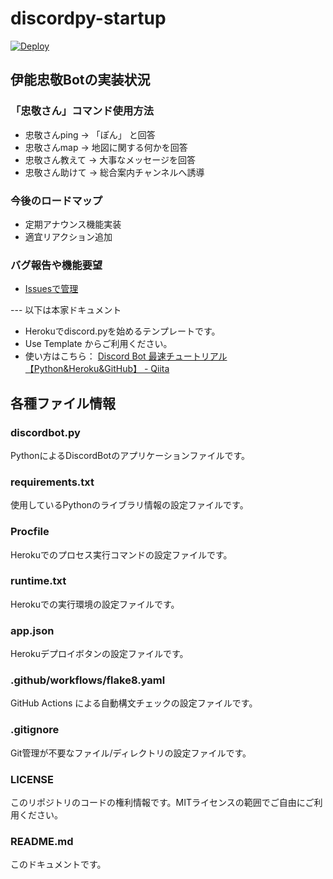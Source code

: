 # discordpy-startup

[![Deploy](https://www.herokucdn.com/deploy/button.svg)](https://heroku.com/deploy)


## 伊能忠敬Botの実装状況

### 「忠敬さん」コマンド使用方法
* 忠敬さんping → 「ぽん」 と回答
* 忠敬さんmap → 地図に関する何かを回答
* 忠敬さん教えて → 大事なメッセージを回答
* 忠敬さん助けて → 総合案内チャンネルへ誘導

### 今後のロードマップ
- 定期アナウンス機能実装
- 適宜リアクション追加

### バグ報告や機能要望
- [Issuesで管理](https://github.com/mapconcierge/discordpy-startup4tadataka/issues)




--- 以下は本家ドキュメント

- Herokuでdiscord.pyを始めるテンプレートです。
- Use Template からご利用ください。
- 使い方はこちら： [Discord Bot 最速チュートリアル【Python&Heroku&GitHub】 - Qiita](https://qiita.com/1ntegrale9/items/aa4b373e8895273875a8)

## 各種ファイル情報

### discordbot.py
PythonによるDiscordBotのアプリケーションファイルです。

### requirements.txt
使用しているPythonのライブラリ情報の設定ファイルです。

### Procfile
Herokuでのプロセス実行コマンドの設定ファイルです。

### runtime.txt
Herokuでの実行環境の設定ファイルです。

### app.json
Herokuデプロイボタンの設定ファイルです。

### .github/workflows/flake8.yaml
GitHub Actions による自動構文チェックの設定ファイルです。

### .gitignore
Git管理が不要なファイル/ディレクトリの設定ファイルです。

### LICENSE
このリポジトリのコードの権利情報です。MITライセンスの範囲でご自由にご利用ください。

### README.md
このドキュメントです。
